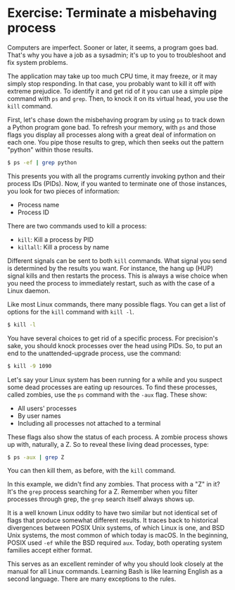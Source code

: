 # Exercise: Terminate a misbehaving process

Computers are imperfect. Sooner or later, it seems, a program goes bad. That's why you have a job as a sysadmin; it's up to you to troubleshoot and fix system problems.

The application may take up too much CPU time, it may freeze, or it may simply stop responding. In that case, you probably want to kill it off with extreme prejudice. To identify it and get rid of it you can use a simple pipe command with `ps` and `grep`. Then, to knock it on its virtual head, you use the `kill` command.

First, let's chase down the misbehaving program by using `ps` to track down a Python program gone bad. To refresh your memory, with `ps` and those flags you display all processes along with a great deal of information on each one. You pipe those results to grep, which then seeks out the pattern "python" within those results.

```bash
$ ps -ef | grep python
```

This presents you with all the programs currently invoking python and their process IDs (PIDs). Now, if you wanted to terminate one of those instances, you look for two pieces of information:
- Process name
- Process ID

There are two commands used to kill a process:
- `kill`: Kill a process by PID
- `killall`: Kill a process by name

Different signals can be sent to both `kill` commands. What signal you send is determined by the results you want. For instance, the hang up (HUP) signal kills and then restarts the process. This is always a wise choice when you need the process to immediately restart, such as with the case of a Linux daemon.

Like most Linux commands, there many possible flags. You can get a list of options for the `kill` command with `kill -l`. 

```bash
$ kill -l 
```

You have several choices to get rid of a specific process. For precision's sake, you should knock processes over the head using PIDs. So, to put an end to the unattended-upgrade process, use the command:

```bash
$ kill -9 1090
```

Let's say your Linux system has been running for a while and you suspect some dead processes are eating up resources. To find these processes, called zombies, use the `ps` command with the `-aux` flag. These show:

- All users' processes
- By user names
- Including all processes not attached to a terminal

These flags also show the status of each process. A zombie process shows up with, naturally, a Z. So to reveal these living dead processes, type:

```bash
$ ps -aux | grep Z
```

You can then kill them, as before, with the `kill` command. 

<INSERT Zombie Process.png>

In this example, we didn't find any zombies. That process with a "Z" in it? It's the `grep` process searching for a Z. Remember when you filter processes through grep, the `grep` search itself always shows up. 

It is a well known Linux oddity to have two similar but not identical set of flags that produce somewhat different results. It traces back to historical divergences between POSIX Unix systems, of which Linux is one, and BSD Unix systems, the most common of which today is macOS. In the beginning, POSIX used `-ef` while the BSD required `aux`. Today, both operating system families accept either format. 

This serves as an excellent reminder of why you should look closely at the manual for all Linux commands. Learning Bash is like learning English as a second language. There are many exceptions to the rules.